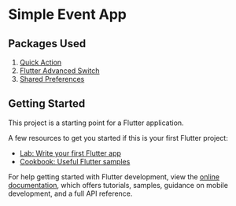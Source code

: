# Simple Event App

## Packages Used
1. [Quick Action](https://pub.dev/packages/quick_actions)
2. [Flutter Advanced Switch](https://pub.dev/packages/flutter_advanced_switch)
3. [Shared Preferences](https://pub.dev/packages/shared_preferences)

## Getting Started

This project is a starting point for a Flutter application.

A few resources to get you started if this is your first Flutter project:

- [Lab: Write your first Flutter app](https://docs.flutter.dev/get-started/codelab)
- [Cookbook: Useful Flutter samples](https://docs.flutter.dev/cookbook)

For help getting started with Flutter development, view the
[online documentation](https://docs.flutter.dev/), which offers tutorials,
samples, guidance on mobile development, and a full API reference.
